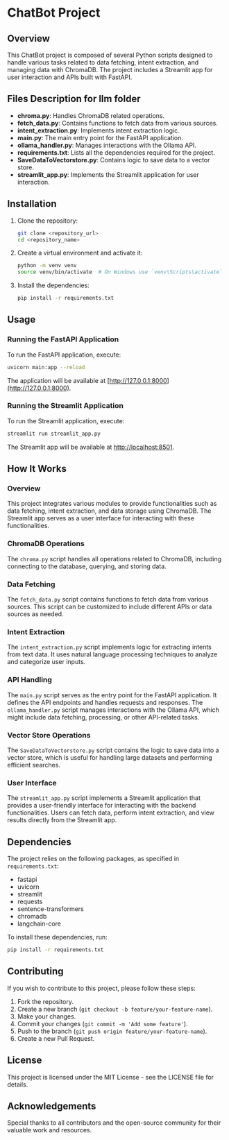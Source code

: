 # ChatBot Project

## Overview
This ChatBot project is composed of several Python scripts designed to handle various tasks related to data fetching, intent extraction, and managing data with ChromaDB. The project includes a Streamlit app for user interaction and APIs built with FastAPI.

## Files Description for llm folder
- **chroma.py**: Handles ChromaDB related operations.
- **fetch_data.py**: Contains functions to fetch data from various sources.
- **intent_extraction.py**: Implements intent extraction logic.
- **main.py**: The main entry point for the FastAPI application.
- **ollama_handler.py**: Manages interactions with the Ollama API.
- **requirements.txt**: Lists all the dependencies required for the project.
- **SaveDataToVectorstore.py**: Contains logic to save data to a vector store.
- **streamlit_app.py**: Implements the Streamlit application for user interaction.

## Installation
1. Clone the repository:
    ```sh
    git clone <repository_url>
    cd <repository_name>
    ```
2. Create a virtual environment and activate it:
    ```sh
    python -m venv venv
    source venv/bin/activate  # On Windows use `venv\Scripts\activate`
    ```
3. Install the dependencies:
    ```sh
    pip install -r requirements.txt
    ```

## Usage

### Running the FastAPI Application

To run the FastAPI application, execute:

```sh
uvicorn main:app --reload
```
The application will be available at [http://127.0.0.1:8000](http://127.0.0.1:8000).

### Running the Streamlit Application

To run the Streamlit application, execute:

```sh
streamlit run streamlit_app.py
```
The Streamlit app will be available at [http://localhost:8501](http://localhost:8501).

## How It Works

### Overview

This project integrates various modules to provide functionalities such as data fetching, intent extraction, and data storage using ChromaDB. The Streamlit app serves as a user interface for interacting with these functionalities.

### ChromaDB Operations

The `chroma.py` script handles all operations related to ChromaDB, including connecting to the database, querying, and storing data.

### Data Fetching

The `fetch_data.py` script contains functions to fetch data from various sources. This script can be customized to include different APIs or data sources as needed.

### Intent Extraction

The `intent_extraction.py` script implements logic for extracting intents from text data. It uses natural language processing techniques to analyze and categorize user inputs.

### API Handling

The `main.py` script serves as the entry point for the FastAPI application. It defines the API endpoints and handles requests and responses. The `ollama_handler.py` script manages interactions with the Ollama API, which might include data fetching, processing, or other API-related tasks.

### Vector Store Operations

The `SaveDataToVectorstore.py` script contains the logic to save data into a vector store, which is useful for handling large datasets and performing efficient searches.

### User Interface

The `streamlit_app.py` script implements a Streamlit application that provides a user-friendly interface for interacting with the backend functionalities. Users can fetch data, perform intent extraction, and view results directly from the Streamlit app.

## Dependencies

The project relies on the following packages, as specified in `requirements.txt`:

- fastapi
- uvicorn
- streamlit
- requests
- sentence-transformers
- chromadb
- langchain-core

To install these dependencies, run:

```sh
pip install -r requirements.txt
```

## Contributing

If you wish to contribute to this project, please follow these steps:

1. Fork the repository.
2. Create a new branch (`git checkout -b feature/your-feature-name`).
3. Make your changes.
4. Commit your changes (`git commit -m 'Add some feature'`).
5. Push to the branch (`git push origin feature/your-feature-name`).
6. Create a new Pull Request.

## License

This project is licensed under the MIT License - see the LICENSE file for details.

## Acknowledgements

Special thanks to all contributors and the open-source community for their valuable work and resources.
